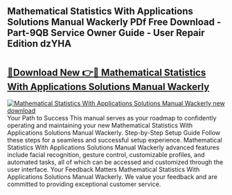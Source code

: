 ## Mathematical Statistics With Applications Solutions Manual Wackerly PDf Free Download - Part-9QB Service Owner Guide - User Repair Edition dzYHA

# <h2><a href="http://bc4782.oget.top/?id=Mathematical+Statistics+With+Applications+Solutions+Manual+Wackerly">🔗Download New 👉🔴 Mathematical Statistics With Applications Solutions Manual Wackerly</a></h2>

[![Mathematical Statistics With Applications Solutions Manual Wackerly new download](https://i.imgur.com/5g1atiW.png)](http://bc4782.oget.top/?id=Mathematical+Statistics+With+Applications+Solutions+Manual+Wackerly)
Your Path to Success This manual serves as your roadmap to confidently operating and maintaining your new Mathematical Statistics With Applications Solutions Manual Wackerly. Step-by-Step Setup Guide Follow these steps for a seamless and successful setup experience. Mathematical Statistics With Applications Solutions Manual Wackerly advanced features include facial recognition, gesture control, customizable profiles, and automated tasks, all of which can be accessed and customized through the user interface. Your Feedback Matters Mathematical Statistics With Applications Solutions Manual Wackerly. We value your feedback and are committed to providing exceptional customer service.

